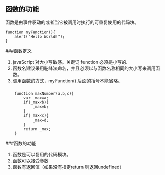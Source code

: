 ## 函数的功能

函数是由事件驱动的或者当它被调用时执行的可重复使用的代码块。

	function myFunction(){
		alert("Hello World!");
	}
	
###函数定义

1. javaScript 对大小写敏感。关键词 function 必须是小写的.
2. 函数名建议采用驼峰法命名，并且必须以与函数名称相同的大小写来调用函数。
3. 调用函数的方式，myFunction() 后面的括号不能省略。

###
		function maxNumber(a,b,c){
			var _max=a;
			if(_max<b){
				_max=b;
			}
			if(_max<c){
				_max=d;
			}
			return _max;
		}
###函数的功能
1. 函数是可以复用的代码模块。
2. 函数可以接受参数
3. 函数有返回值（如果没有指定return 则返回undefined）